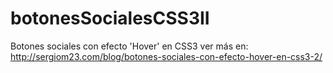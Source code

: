 botonesSocialesCSS3II
=====================

Botones sociales con efecto 'Hover' en CSS3 ver más en: http://sergiom23.com/blog/botones-sociales-con-efecto-hover-en-css3-2/
